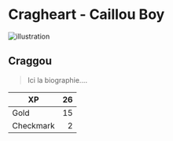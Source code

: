 # Cragheart - Caillou Boy

![illustration][image]

## Craggou

> Ici la biographie....

| XP        |  26          |
| -------- | -------------:|
| Gold      | 15      |
| Checkmark |   2    |


<!-- images references -->

[image]: https://cf.geekdo-images.com/large/img/3d5GW9kbvUg9VhmK8r7b7kRgxJA=/fit-in/1024x1024/filters:no_upscale()/pic4202480.jpg "Image"


